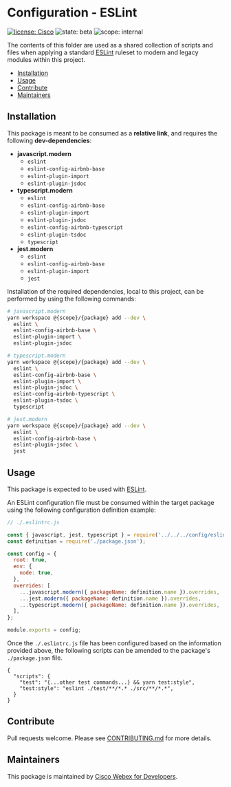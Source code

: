 # Configuration - ESLint

[![license: Cisco](https://img.shields.io/badge/License-Cisco-blueviolet?style=flat-square)](https://github.com/webex/webex-js-sdk/blob/master/LICENSE)
![state: beta](https://img.shields.io/badge/State\-Beta-blue?style=flat-square)
![scope: internal](https://img.shields.io/badge/Scope-Internal-red?style=flat-square)

The contents of this folder are used as a shared collection of scripts and files when applying a standard [ESLint](https://eslint.org/) ruleset to modern and legacy modules within this project.

* [Installation](#installation)
* [Usage](#usage)
* [Contribute](#contribute)
* [Maintainers](#maintainers)

## Installation

This package is meant to be consumed as a **relative link**, and requires the following **dev-dependencies**:

* **javascript.modern**
  * `eslint`
  * `eslint-config-airbnb-base`
  * `eslint-plugin-import`
  * `eslint-plugin-jsdoc`
* **typescript.modern**
  * `eslint`
  * `eslint-config-airbnb-base`
  * `eslint-plugin-import`
  * `eslint-plugin-jsdoc`
  * `eslint-config-airbnb-typescript`
  * `eslint-plugin-tsdoc`
  * `typescript`
* **jest.modern**
  * `eslint`
  * `eslint-config-airbnb-base`
  * `eslint-plugin-import`
  * `jest`


Installation of the required dependencies, local to this project, can be performed by using the following commands:

```bash
# javascript.modern
yarn workspace @{scope}/{package} add --dev \
  eslint \
  eslint-config-airbnb-base \
  eslint-plugin-import \
  eslint-plugin-jsdoc

# typescript.modern
yarn workspace @{scope}/{package} add --dev \
  eslint \
  eslint-config-airbnb-base \
  eslint-plugin-import \
  eslint-plugin-jsdoc \
  eslint-config-airbnb-typescript \
  eslint-plugin-tsdoc \
  typescript

# jest.modern
yarn workspace @{scope}/{package} add --dev \
  eslint \
  eslint-config-airbnb-base \
  eslint-plugin-jsdoc \
  jest
```

## Usage

This package is expected to be used with [ESLint](https://eslint.org/).

An ESLint configuration file must be consumed within the target package using the following configuration definition example:

```js
// ./.eslintrc.js

const { javascript, jest, typescript } = require('../../../config/eslint');
const definition = require('./package.json');

const config = {
  root: true,
  env: {
    node: true,
  },
  overrides: [
    ...javascript.modern({ packageName: definition.name }).overrides,
    ...jest.modern({ packageName: definition.name }).overrides,
    ...typescript.modern({ packageName: definition.name }).overrides,
  ],
};

module.exports = config;
```

Once the `./.eslintrc.js` file has been configured based on the information provided above, the following scripts can be amended to the package's `./package.json` file.

```jsonc
{
  "scripts": {
    "test": "{...other test commands...} && yarn test:style",
    "test:style": "eslint ./test/**/*.* ./src/**/*.*",
  }
}
```

## Contribute

Pull requests welcome. Please see [CONTRIBUTING.md](https://github.com/webex/webex-js-sdk/blob/master/CONTRIBUTING.md) for more details.

## Maintainers

This package is maintained by [Cisco Webex for Developers](https://developer.webex.com/).
